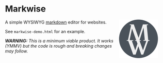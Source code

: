 # Markwise

<img src="artwork/markwise-256.png" alt="Markwise Logo" width="128" height="128" align="right">

A simple WYSIWYG [markdown](https://daringfireball.net/projects/markdown/) editor for websites.

See `markwise-demo.html` for an example.

***WARNING:** This is a minimum viable product. It works (YMMV) but the code is rough and breaking changes may follow.*